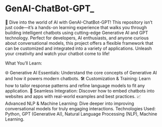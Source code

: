 # GenAI-ChatBot-GPT_

🚀 Dive into the world of AI with GenAI-ChatBot-GPT! This repository isn’t just code—it’s a hands-on learning experience that walks you through building intelligent chatbots using cutting-edge Generative AI and GPT technology. Perfect for developers, AI enthusiasts, and anyone curious about conversational models, this project offers a flexible framework that can be customized and integrated into a variety of applications. Unleash your creativity and watch your chatbot come to life!

What You’ll Learn:

🌐 Generative AI Essentials: Understand the core concepts of Generative AI and how it powers modern chatbots.
🛠 Customization & Training: Learn how to tailor response patterns and refine language models to fit any application.
🔗 Seamless Integration: Discover how to embed chatbots into websites and apps with real-world examples and best practices.
📈 Advanced NLP & Machine Learning: Dive deeper into improving conversational models for truly engaging interactions.
Technologies Used: Python, GPT (Generative AI), Natural Language Processing (NLP), Machine Learning.
